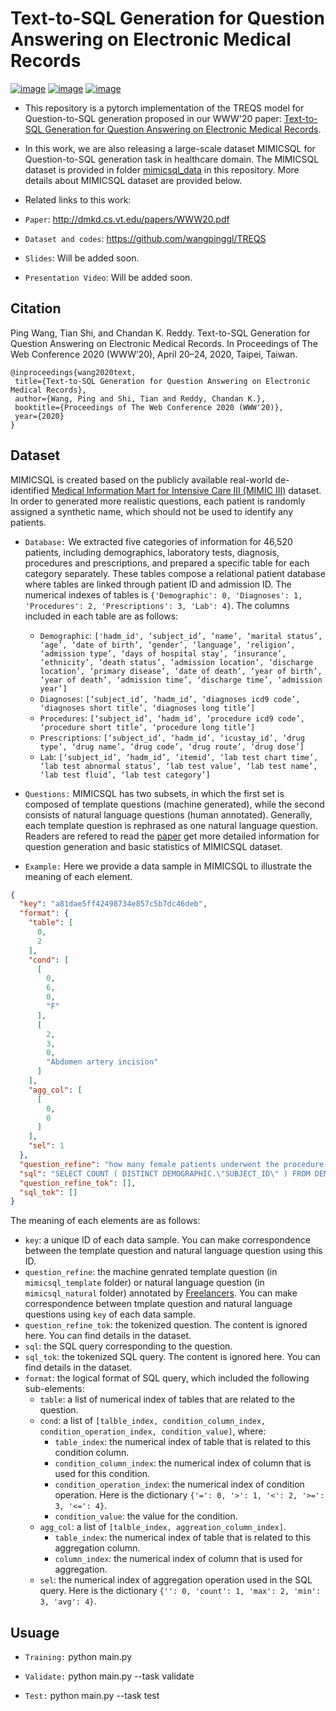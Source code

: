 # Text-to-SQL Generation for Question Answering on Electronic Medical Records

[![image](https://img.shields.io/badge/Made%20with-Python-1f425f.svg)](https://www.python.org/)
[![image](https://img.shields.io/pypi/l/ansicolortags.svg)](https://github.com/wangpinggl/TREQS/blob/master/LICENSE)
[![image](https://img.shields.io/badge/arXiv-1908.01839-red.svg?style=flat)](https://arxiv.org/abs/1908.01839)

- This repository is a pytorch implementation of the TREQS model for Question-to-SQL generation proposed in our WWW'20 paper:
[Text-to-SQL Generation for Question Answering on Electronic Medical Records](http://dmkd.cs.vt.edu/papers/WWW20.pdf). 

- In this work, we are also releasing a large-scale dataset MIMICSQL for Question-to-SQL generation task in healthcare domain. The MIMICSQL dataset is provided in folder [mimicsql_data](https://github.com/wangpinggl/TREQS/tree/master/mimicsql_data) in this repository. More details about MIMICSQL dataset are provided below.

- Related links to this work:
 - `Paper`: http://dmkd.cs.vt.edu/papers/WWW20.pdf
 - `Dataset and codes`: https://github.com/wangpinggl/TREQS
 - `Slides`: Will be added soon.
 - `Presentation Video`: Will be added soon.

## Citation
Ping Wang, Tian Shi, and Chandan K. Reddy. Text-to-SQL Generation for Question Answering on Electronic Medical Records. In Proceedings of The Web Conference 2020 (WWW’20), April 20–24, 2020, Taipei, Taiwan.

```
@inproceedings{wang2020text,
 title={Text-to-SQL Generation for Question Answering on Electronic Medical Records},
 author={Wang, Ping and Shi, Tian and Reddy, Chandan K.},
 booktitle={Proceedings of The Web Conference 2020 (WWW'20)},
 year={2020}
}
```

## Dataset
MIMICSQL is created based on the publicly available real-world de-identified [Medical Information Mart for Intensive Care III (MIMIC III)](https://mimic.physionet.org/gettingstarted/access/) dataset. In order to generated more realistic questions, each patient is randomly assigned a synthetic name, which should not be used to identify any patients.

- ```Database:``` We extracted five categories of information for 46,520 patients, including demographics, laboratory tests, diagnosis, procedures and prescriptions, and prepared a specific table for each category separately. These tables compose a relational patient database where tables are linked through patient ID and admission ID. The numerical indexes of tables is `{'Demographic': 0, 'Diagnoses': 1, 'Procedures': 2, 'Prescriptions': 3, 'Lab': 4}`. The columns included in each table are as follows:
  - `Demographic`: `['hadm_id', ‘subject_id’, ‘name’, ‘marital status’, ‘age’, ‘date of birth’, ‘gender’, ‘language’, ‘religion’, ‘admission type’, ‘days of hospital stay’, ‘insurance’, ‘ethnicity’, ‘death status’, ‘admission location’, ‘discharge location’, ‘primary disease’, ‘date of death’, ‘year of birth’, ‘year of death’, ‘admission time’, ‘discharge time’, ‘admission year’]`
  - `Diagnoses`: `[‘subject_id’, ‘hadm_id’, ‘diagnoses icd9 code’, ‘diagnoses short title’, ‘diagnoses long title’]`
  - `Procedures`: `[‘subject_id’, ‘hadm_id’, ‘procedure icd9 code’, ‘procedure short title’, ‘procedure long title’]`
  - `Prescriptions`: `[‘subject_id’, ‘hadm_id’, ‘icustay_id’, ‘drug type’, ‘drug name’, ‘drug code’, ‘drug route’, ‘drug dose’]`
  - `Lab`: `[‘subject_id’, ‘hadm_id’, ‘itemid’, ‘lab test chart time’, ‘lab test abnormal status’, ‘lab test value’, ‘lab test name’, ‘lab test fluid’, ‘lab test category’]`

- ```Questions:``` MIMICSQL has two subsets, in which the first set is composed of template questions (machine generated), while the second consists of natural language questions (human annotated). Generally, each template question is rephrased as one natural language question. Readers are refered to read the [paper](http://dmkd.cs.vt.edu/papers/WWW20.pdf) get more detailed information for question generation and basic statistics of MIMICSQL dataset.

- ```Example:``` Here we provide a data sample in MIMICSQL to illustrate the meaning of each element.

```json
{
  "key": "a81dae5ff42498734e857c5b7dc46deb",
  "format": {
    "table": [
      0,
      2
    ],
    "cond": [
      [
        0,
        6,
        0,
        "F"
      ],
      [
        2,
        3,
        0,
        "Abdomen artery incision"
      ]
    ],
    "agg_col": [
      [
        0,
        0
      ]
    ],
    "sel": 1
  },
  "question_refine": "how many female patients underwent the procedure of abdomen artery incision?",
  "sql": "SELECT COUNT ( DISTINCT DEMOGRAPHIC.\"SUBJECT_ID\" ) FROM DEMOGRAPHIC INNER JOIN PROCEDURES on DEMOGRAPHIC.HADM_ID = PROCEDURES.HADM_ID WHERE DEMOGRAPHIC.\"GENDER\" = \"F\" AND PROCEDURES.\"SHORT_TITLE\" = \"Abdomen artery incision\"",
  "question_refine_tok": [],
  "sql_tok": []
}
```

The meaning of each elements are as follows:
- `key`: a unique ID of each data sample. You can make correspondence between the template question and natural language question using this ID.
- `question_refine`: the machine genrated template question (in `mimicsql_template` folder) or natural language question (in `mimicsql_natural` folder) annotated by [Freelancers](https://www.freelancer.com/). You can make correspondence between tmplate question and natural language questions using `key` of each data sample.
- `question_refine_tok`: the tokenized question. The content is ignored here. You can find details in the dataset.
- `sql`: the SQL query corresponding to the question.
- `sql_tok`: the tokenized SQL query. The content is ignored here. You can find details in the dataset.
- `format`: the logical format of SQL query, which included the following sub-elements:
  - `table`: a list of numerical index of tables that are related to the question.
  - `cond`: a list of `[talble_index, condition_column_index, condition_operation_index, condition_value]`, where:
    - `table_index`: the numerical index of table that is related to this condition column.
    - `condition_column_index`: the numerical index of column that is used for this condition.
    - `condition_operation_index`: the numerical index of condition operation. Here is the dictionary `{'=': 0, '>': 1, '<': 2, '>=': 3, '<=': 4}`.
    - `condition_value`: the value for the condition. 
  - `agg_col`: a list of `[talble_index, aggreation_column_index]`.
    - `table_index`: the numerical index of table that is related to this aggregation column.
    - `column_index`: the numerical index of column that is used for aggregation.
  - `sel`: the numerical index of aggregation operation used in the SQL query. Here is the dictionary `{'': 0, 'count': 1, 'max': 2, 'min': 3, 'avg': 4}`.

## Usuage

- ```Training:``` python main.py 

- ```Validate:``` python main.py --task validate

- ```Test:``` python main.py --task test
